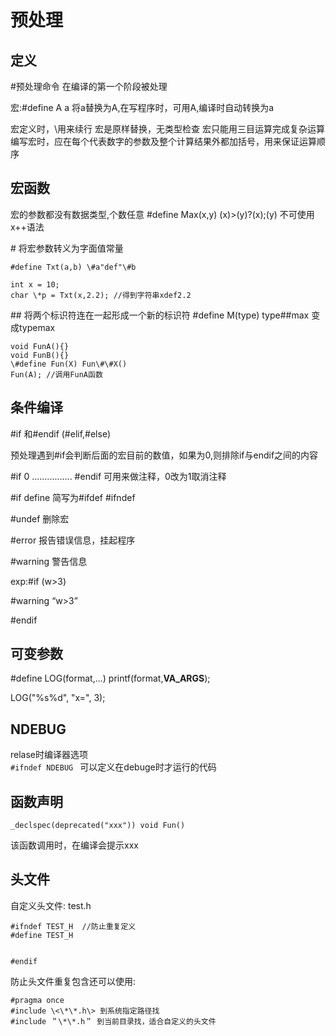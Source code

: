# 预处理

## 定义

\#预处理命令 在编译的第一个阶段被处理

宏:\#define A a
将a替换为A,在写程序时，可用A,编译时自动转换为a

宏定义时，\\用来续行
宏是原样替换，无类型检查
宏只能用三目运算完成复杂运算
编写宏时，应在每个代表数字的参数及整个计算结果外都加括号，用来保证运算顺序

## 宏函数

宏的参数都没有数据类型,个数任意
\#define Max(x,y) (x)\>(y)?(x);(y)
不可使用x++语法

\# 将宏参数转义为字面值常量

```
#define Txt(a,b) \#a"def"\#b

int x = 10;
char \*p = Txt(x,2.2); //得到字符串xdef2.2
```

\#\# 将两个标识符连在一起形成一个新的标识符
\#define M(type) type\#\#max 变成typemax

```
void FunA(){}
void FunB(){}
\#define Fun(X) Fun\#\#X()
Fun(A); //调用FunA函数
```

## 条件编译

\#if 和\#endif (\#elif,\#else)

预处理遇到\#if会判断后面的宏目前的数值，如果为0,则排除if与endif之间的内容

\#if 0 ................ \#endif 可用来做注释，0改为1取消注释

\#if define 简写为\#ifdef \#ifndef

\#undef 删除宏

\#error 报告错误信息，挂起程序

\#warning 警告信息

exp:\#if (w\>3)

\#warning “w\>3”

\#endif


## 可变参数

\#define LOG(format,...) printf(format,__VA_ARGS__);

LOG("%s%d", "x=", 3);


## NDEBUG

relase时编译器选项  
`#ifndef NDEBUG `  可以定义在debuge时才运行的代码

## 函数声明

`_declspec(deprecated("xxx")) void Fun()`

该函数调用时，在编译会提示xxx

## 头文件

自定义头文件: test.h

```
#ifndef TEST_H  //防止重复定义
#define TEST_H


#endif
```

防止头文件重复包含还可以使用:

```
#pragma once
#include \<\*\*.h\> 到系统指定路径找
#include ＂\*\*.h＂ 到当前目录找，适合自定义的头文件
```
